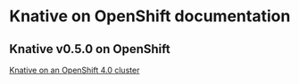 # Knative on OpenShift documentation



## Knative v0.5.0 on OpenShift
[Knative on an OpenShift 4.0 cluster](versions/v0.5.0/knative-v0.5.0-OCP-4x.md)

